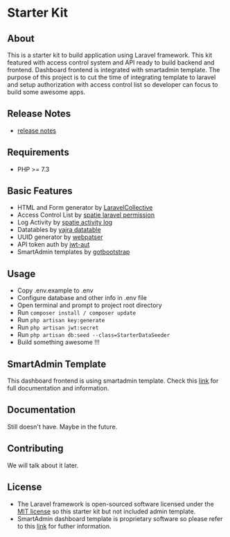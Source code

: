 <p align="center">
</p>

# Starter Kit

## About

This is a starter kit to build application using Laravel framework. This kit featured with access control system and API ready to build backend and frontend. Dashboard frontend is integrated with smartadmin template. The purpose of this project is to cut the time of integrating template to laravel and setup authorization with access control list so developer can focus to build some awesome apps.

## Release Notes

- [release notes](CHANGELOG.md)

## Requirements

- PHP >= 7.3

## Basic Features

- HTML and Form generator by [LaravelCollective](https://github.com/LaravelCollective/html)
- Access Control List by [spatie laravel permission](https://github.com/spatie/laravel-permission)
- Log Activity by [spatie activity log](https://github.com/spatie/laravel-activitylog)
- Datatables by [yajra datatable](https://github.com/yajra/laravel-datatables)
- UUID generator by [webpatser](https://github.com/webpatser/laravel-uuid)
- API token auth by [jwt-aut](https://github.com/tymondesigns/jwt-auth)
- SmartAdmin templates by [gotbootstrap](https://www.gotbootstrap.com/)

## Usage

- Copy .env.example to .env
- Configure database and other info in .env file
- Open terminal and prompt to project root directory
- Run `composer install / composer update`
- Run `php artisan key:generate`
- Run `php artisan jwt:secret`
- Run `php artisan db:seed --class=StarterDataSeeder`
- Build something awesome !!!

## SmartAdmin Template

This dashboard frontend is using smartadmin template. Check this [link](https://www.gotbootstrap.com/themes/smartadmin/4.4.1/intel_analytics_dashboard.html) for full documentation and information.

## Documentation

Still doesn't have. Maybe in the future.

## Contributing

We will talk about it later.

## License

- The Laravel framework is open-sourced software licensed under the [MIT license](https://opensource.org/licenses/MIT) so this starter kit but not included admin template.
- SmartAdmin dashboard template is proprietary software so please refer to this [link](https://www.gotbootstrap.com/) for futher information.

